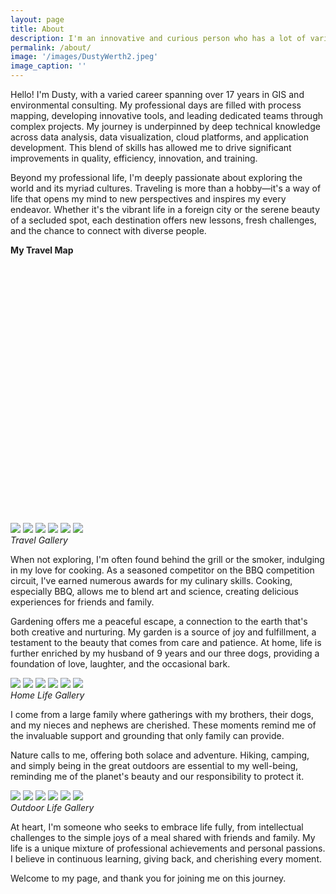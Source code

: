 ```yaml
---
layout: page
title: About
description: I'm an innovative and curious person who has a lot of varied experience throughout the environmental consulting market.
permalink: /about/
image: '/images/DustyWerth2.jpeg'
image_caption: ''
---
```


Hello! I'm Dusty, with a varied career spanning over 17 years in GIS and environmental consulting. My professional days are filled with process mapping, developing innovative tools, and leading dedicated teams through complex projects. My journey is underpinned by deep technical knowledge across data analysis, data visualization, cloud platforms, and application development. This blend of skills has allowed me to drive significant improvements in quality, efficiency, innovation, and training.

Beyond my professional life, I'm deeply passionate about exploring the world and its myriad cultures. Traveling is more than a hobby—it's a way of life that opens my mind to new perspectives and inspires my every endeavor. Whether it's the vibrant life in a foreign city or the serene beauty of a secluded spot, each destination offers new lessons, fresh challenges, and the chance to connect with diverse people.

<strong>My Travel Map</strong>
<div id="mapid" style="height: 400px;"></div>
<script>
document.addEventListener('DOMContentLoaded', function() {
  var map = L.map('mapid').setView([39.061122083, -60.240289294], 2);
  
  var baseMaps = {
    "OpenTopoMap": L.tileLayer('https://{s}.tile.opentopomap.org/{z}/{x}/{y}.png', {
      attribution: 'Map data © <a href="https://opentopomap.org">OpenTopoMap</a>',
      maxZoom: 17,
    }),
    "OpenStreetMap": L.tileLayer('https://{s}.tile.openstreetmap.org/{z}/{x}/{y}.png', {
      attribution: '© OpenStreetMap contributors'
    }),
    "ESRI World Imagery": L.tileLayer('https://server.arcgisonline.com/ArcGIS/rest/services/World_Imagery/MapServer/tile/{z}/{y}/{x}', {
      attribution: 'Tiles © Esri &mdash; Source: Esri, i-cubed, USDA, USGS, AEX, GeoEye, Getmapping, Aerogrid, IGN, IGP, UPR-EGP, and the GIS User Community'
    })
  };
  
  // Add OpenTopoMap as the default base layer
  baseMaps["OpenTopoMap"].addTo(map);
  
  // Layer control
  L.control.layers(baseMaps).addTo(map);

  
  // Legend with updated styling for a white background
  var legend = L.control({position: 'bottomright'});
  legend.onAdd = function (map) {
    var div = L.DomUtil.create('div', 'info legend');
    div.style.backgroundColor = 'white'; // Set background color to white
    div.style.padding = '6px'; // Add some padding
    div.style.border = '1px solid #ddd'; // Add a border
    div.style.borderRadius = '4px'; // Optional: round the corners
    div.style.boxShadow = '0 0 15px rgba(0,0,0,0.2)'; // Optional: add a subtle shadow
    div.style.opacity = '0.9'; // Optional: make the background slightly transparent

    var categories = ['Travel Locations', 'National Parks', 'Camping Sites'],
        colors = ['#0000FF', '#00FF00', '#FFFF00'];

    for (var i = 0; i < categories.length; i++) {
        div.innerHTML +=
            '<i style="background:' + colors[i] + '; width: 10px; height: 10px; border-radius: 50%; display: inline-block; margin-right: 5px;"></i> ' +
            categories[i] + '<br>';
    }
    return div;
  };
  legend.addTo(map);

  // Function to add GeoJSON data to the map with customizable marker options
  function addGeoJSONLayer(url, fillColor) {
    var geojsonMarkerOptions = {
      radius: 8,
      fillColor: fillColor,
      color: "#000",
      weight: 3,
      opacity: 1,
      fillOpacity: 0.8
    };

    fetch(url)
      .then(function(response) { return response.json(); })
      .then(function(data) {
        L.geoJSON(data, {
          pointToLayer: function (feature, latlng) {
            return L.circleMarker(latlng, geojsonMarkerOptions);
          }
        }).addTo(map);
      })
      .catch(function(error) {
        console.error('Error fetching GeoJSON: ', error);
      });
  }

  // Add GeoJSON layers
  addGeoJSONLayer('https://raw.githubusercontent.com/DustyWerth/DustyWerth.github.io/main/_geojson/Travel_Locs.geojson', '#0000FF'); // Blue markers
  addGeoJSONLayer('https://raw.githubusercontent.com/DustyWerth/DustyWerth.github.io/main/_geojson/National_Parks.geojson', '#00FF00'); // Green markers
  addGeoJSONLayer('https://raw.githubusercontent.com/DustyWerth/DustyWerth.github.io/main/_geojson/Camping_Sites.geojson', '#FFFF00'); // Yellow markers
});
</script>

<div class="gallery-box">
  <div class="gallery">
    <img src="/images/LadyLuck.jpeg" loading="lazy">
    <img src="/images/La_Sagrada.jpg" loading="lazy">
    <img src="/images/USSArizona.jpeg" loading="lazy">
    <img src="/images/Sevile.jpg" loading="lazy">
    <img src="/images/India_Elephant_Island.jpeg" loading="lazy">
    <img src="/images/Portugal.jpg" loading="lazy">
   </div>
  <em>Travel Gallery</em>
</div>

When not exploring, I'm often found behind the grill or the smoker, indulging in my love for cooking. As a seasoned competitor on the BBQ competition circuit, I've earned numerous awards for my culinary skills. Cooking, especially BBQ, allows me to blend art and science, creating delicious experiences for friends and family.

Gardening offers me a peaceful escape, a connection to the earth that's both creative and nurturing. My garden is a source of joy and fulfillment, a testament to the beauty that comes from care and patience. At home, life is further enriched by my husband of 9 years and our three dogs, providing a foundation of love, laughter, and the occasional bark.

<div class="gallery-box">
  <div class="gallery">
    <img src="/images/DustyRussel.jpeg" loading="lazy">
    <img src="/images/Milo.jpg" loading="lazy">
    <img src="/images/Gussie.jpeg" loading="lazy">
    <img src="/images/Trooper.jpeg" loading="lazy">
    <img src="/images/Ribs.jpeg" loading="lazy">
    <img src="/images/Chicken.jpg" loading="lazy">
  </div>
  <em>Home Life Gallery</em>
</div>

I come from a large family where gatherings with my brothers, their dogs, and my nieces and nephews are cherished. These moments remind me of the invaluable support and grounding that only family can provide.

Nature calls to me, offering both solace and adventure. Hiking, camping, and simply being in the great outdoors are essential to my well-being, reminding me of the planet's beauty and our responsibility to protect it.

<div class="gallery-box">
  <div class="gallery">
    <img src="/images/Moose.jpeg" loading="lazy">
    <img src="/images/RedRocks.jpg" loading="lazy">
    <img src="/images/RMNP_Hike.jpeg" loading="lazy">
    <img src="/images/Bear.jpeg" loading="lazy">
    <img src="/images/Aruba_Sunset.jpeg" loading="lazy">
    <img src="/images/Glacier.jpeg" loading="lazy">
  </div>
  <em>Outdoor Life Gallery</em>
</div>

At heart, I'm someone who seeks to embrace life fully, from intellectual challenges to the simple joys of a meal shared with friends and family. My life is a unique mixture of professional achievements and personal passions. I believe in continuous learning, giving back, and cherishing every moment.

Welcome to my page, and thank you for joining me on this journey.
